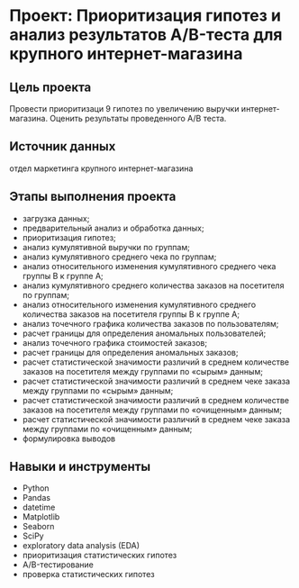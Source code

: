# Проект: Приоритизация гипотез и анализ результатов A/B-теста для крупного интернет-магазина

## Цель проекта
Провести приоритизаци 9 гипотез по увеличению выручки интернет-магазина. Оценить результаты проведенного А/В теста.

## Источник данных
отдел маркетинга крупного интернет-магазина

## Этапы выполнения проекта
* загрузка данных;
* предварительный анализ и обработка данных;
* приоритизация гипотез;
* анализ кумулятивной выручки по группам;
* анализ кумулятивного среднего чека по группам;
* анализ относительного изменения кумулятивного среднего чека группы B к группе A;
* анализ кумулятивного среднего количества заказов на посетителя по группам;
* анализ относительного изменения кумулятивного среднего количества заказов на посетителя группы B к группе A;
* анализ точечного графика количества заказов по пользователям;
* расчет границы для определения аномальных пользователей;
* анализ точечного графика стоимостей заказов;
* расчет границы для определения аномальных заказов;
* расчет статистической значимости различий в среднем количестве заказов на посетителя между группами по «сырым» данным;
* расчет статистической значимости различий в среднем чеке заказа между группами по «сырым» данным;
* расчет статистической значимости различий в среднем количестве заказов на посетителя между группами по «очищенным» данным;
* расчет статистической значимости различий в среднем чеке заказа между группами по «очищенным» данным;
* формулировка выводов

## Навыки и инструменты
* Python
* Pandas
* datetime
* Matplotlib
* Seaborn
* SciPy
* exploratory data analysis (EDA)
* приоритизация статистических гипотез
* A/B-тестирование
* проверка статистических гипотез


